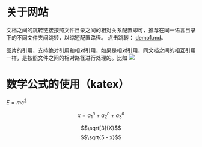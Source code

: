 # 关于网站

文档之间的跳转链接按照文件目录之间的相对关系配置即可，推荐在同一语言目录下的不同文件夹间跳转，以缩短配置路径。
点击跳转： [demo1.md](./demo1.md)。

图片的引用，支持绝对引用和相对引用，如果是相对引用，同文档之间的相互引用一样，是按照文件之间的相对路径进行处理的。比如
![](./img/brhtqqzh.jpeg)

# 数学公式的使用（katex）

$E = mc^2$

$$x = a_{1}^n + a_{2}^n + a_{3}^n$$

$$\sqrt[3]{X}$$
$$\sqrt{5 - x}$$

